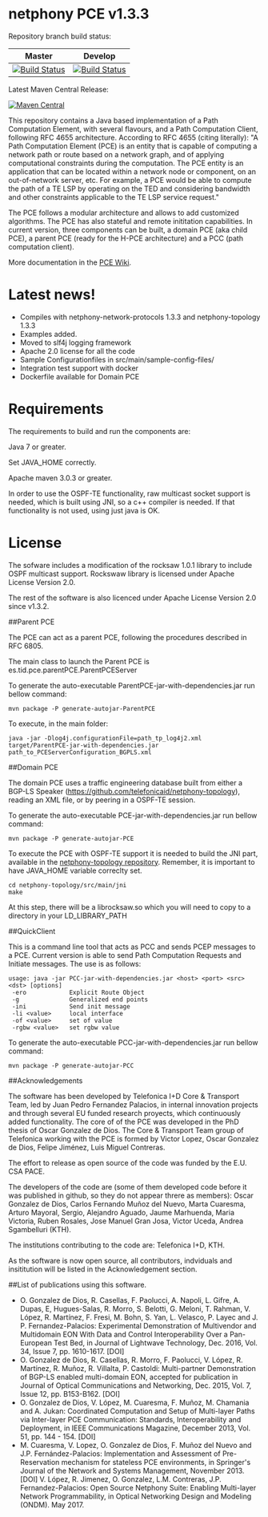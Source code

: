 netphony PCE v1.3.3
==============

Repository branch build status:

| **Master**  | **Develop**   |
|:---:|:---:|
| [![Build Status](https://travis-ci.org/telefonicaid/netphony-pce.svg?branch=master)](https://travis-ci.org/telefonicaid/netphony-pce) | [![Build Status](https://travis-ci.org/telefonicaid/netphony-pce.svg?branch=develop)](https://travis-ci.org/telefonicaid/netphony-pce) |

Latest Maven Central Release: 

[![Maven Central](https://maven-badges.herokuapp.com/maven-central/es.tid.netphony/pce/badge.svg?style=flat-square)](https://maven-badges.herokuapp.com/maven-central/es.tid.netphony/pce/)

This repository contains a Java based implementation of a Path Computation Element, with several flavours, and a Path Computation Client, following RFC 4655 architecture. According to RFC 4655 (citing literally): "A Path Computation Element (PCE) is an entity that is capable of computing a network path or route based on a network graph, and of applying computational constraints during the computation. The PCE entity is an application that can be located within a network node or component, on an out-of-network server, etc. For example, a PCE would be able to compute the path of a TE LSP by operating on the TED and considering bandwidth and other constraints applicable to the TE LSP service request."

The PCE follows a modular architecture and allows to add customized algorithms. The PCE has also stateful and remote inititation capabilities. In current version, three components can be built, a domain PCE (aka child PCE), a parent PCE (ready for the H-PCE architecture) and a PCC (path computation client).

More documentation in the [PCE Wiki](https://github.com/telefonicaid/netphony-pce/wiki). 

# Latest news!
- Compiles with netphony-network-protocols 1.3.3 and netphony-topology 1.3.3
- Examples added.
- Moved to slf4j logging framework
- Apache 2.0 license for all the code
- Sample Configurationfiles in src/main/sample-config-files/
- Integration test support with docker
- Dockerfile available for Domain PCE

# Requirements 

The requirements to build and run the components are: 

Java 7 or greater.

Set JAVA_HOME correctly. 

Apache maven 3.0.3 or greater.

In order to use the OSPF-TE functionality, raw multicast socket support is needed, which is built using JNI, so a c++ compiler is needed. If that functionality is not used, using just java is OK.  

# License

The sofware includes a modification of the rocksaw 1.0.1 library to include OSPF multicast support. Rockswaw library is licensed under Apache License Version 2.0.

The rest of the software is also licenced under Apache License Version 2.0 since v1.3.2.

##Parent PCE

The PCE can act as a parent PCE, following the procedures described in RFC 6805.

The main class to launch the Parent PCE is es.tid.pce.parentPCE.ParentPCEServer

To generate the auto-executable ParentPCE-jar-with-dependencies.jar run bellow command:
```
mvn package -P generate-autojar-ParentPCE
```
To execute, in the main folder:
```
java -jar -Dlog4j.configurationFile=path_tp_log4j2.xml  target/ParentPCE-jar-with-dependencies.jar path_to_PCEServerConfiguration_BGPLS.xml
```

##Domain PCE

The domain PCE uses a traffic engineering database built from either a BGP-LS Speaker (https://github.com/telefonicaid/netphony-topology), reading an XML file, or by peering in a OSPF-TE session. 

To generate the auto-executable PCE-jar-with-dependencies.jar run bellow command:
```
mvn package -P generate-autojar-PCE
```  

To execute the PCE with OSPF-TE support it is needed to build the JNI part, available in the [netphony-topology repository](https://github.com/telefonicaid/netphony-topology).  Remember, it is important to have JAVA_HOME variable correclty set.
```
cd netphony-topology/src/main/jni
make
``` 
At this step, there will be a librocksaw.so which you will need to copy to a directory in your LD_LIBRARY_PATH

##QuickClient

This is a command line tool that acts as PCC and sends PCEP messages to a PCE. Current version is able to send Path Computation Requests and Initiate messages. The use is as follows:

```
usage: java -jar PCC-jar-with-dependencies.jar <host> <port> <src> <dst> [options]
 -ero            Explicit Route Object
 -g              Generalized end points
 -ini            Send init message
 -li <value>     local interface
 -of <value>     set of value
 -rgbw <value>   set rgbw value
 ```

To generate the auto-executable PCC-jar-with-dependencies.jar run bellow command:
```
mvn package -P generate-autojar-PCC
```
 
##Acknowledgements 

The software has been developed by Telefonica I+D Core & Transport Team, led by Juan Pedro Fernandez Palacios, in internal innovation projects and through several EU funded research proyects, which continuously added functionality. The core of of the PCE was developed in the PhD thesis of Oscar Gonzalez de Dios. The Core & Transport Team group of Telefonica working with the PCE is formed by Victor Lopez, Oscar Gonzalez de Dios, Felipe Jiménez, Luis Miguel Contreras.   

The effort to release as open source of the code was funded by the E.U. CSA PACE. 

The developers of the code are (some of them developed code before it was published in github, so they do not appear threre as members): Oscar Gonzalez de Dios, Carlos Fernando Muñoz del Nuevo, Marta Cuaresma, Arturo Mayoral, Sergio, Alejandro Aguado, Jaume Marhuenda, Maria Victoria, Ruben Rosales, Jose Manuel Gran Josa, Victor Uceda, Andrea Sgambelluri (KTH).

The institutions contributing to the code are: Telefonica I+D, KTH.

As the software is now open source, all contributors, indviduals and insititution will be listed in the Acknowledgement section.

##List of publications using this software.
- O. Gonzalez de Dios, R. Casellas, F. Paolucci, A. Napoli, L. Gifre, A. Dupas, E, Hugues-Salas, R. Morro, S. Belotti, G. Meloni, T. Rahman, V. López, R. Martínez, F. Fresi, M. Bohn, S. Yan, L. Velasco, P. Layec and J. P. Fernandez-Palacios: Experimental Demonstration of Multivendor and Multidomain EON With Data and Control Interoperability Over a Pan-European Test Bed, in Journal of Lightwave Technology, Dec. 2016, Vol. 34, Issue 7, pp. 1610-1617. [DOI]
- O. Gonzalez de Dios, R. Casellas, R. Morro, F. Paolucci, V. López, R. Martínez, R. Muñoz, R. Villalta, P. Castoldi: Multi-partner Demonstration of BGP-LS enabled multi-domain EON, accepted for publication in Journal of Optical Communications and Networking, Dec. 2015, Vol. 7, Issue 12, pp. B153-B162. [DOI] 
- O. Gonzalez de Dios, V. López, M. Cuaresma, F. Muñoz, M. Chamania and A. Jukan: Coordinated Computation and Setup of Multi-layer Paths via Inter-layer PCE Communication: Standards, Interoperability and Deployment, in IEEE Communications Magazine, December 2013, Vol. 51, pp. 144 - 154. [DOI]
- M. Cuaresma, V. Lopez, O. Gonzalez de Dios, F. Muñoz del Nuevo and J.P. Fernández-Palacios: Implementation and Assessment of Pre-Reservation mechanism for stateless PCE environments, in Springer's Journal of the Network and Systems Management, November 2013. [DOI]
V. López, R. Jimenez, O. Gonzalez, L.M. Contreras, J.P. Fernandez-Palacios: Open Source Netphony Suite: Enabling Multi-layer Network Programmability, in Optical Networking Design and Modeling (ONDM). May 2017.



